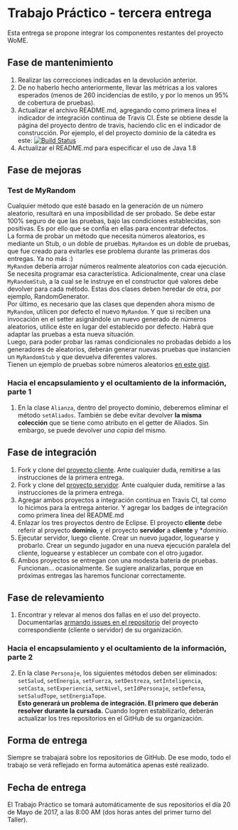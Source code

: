 # Trabajo Práctico - tercera entrega

Esta entrega se propone integrar los componentes restantes del proyecto WoME.

## Fase de mantenimiento
1. Realizar las correcciones indicadas en la devolución anterior. 
2. De no haberlo hecho anteriormente, llevar las métricas a los valores esperados (menos de 260 incidencias de estilo, y por lo menos un 95% de cobertura de pruebas).
3. Actualizar el archivo README.md, agregando como primera línea el indicador de integración continua de Travis CI. Éste se obtiene desde la página del proyecto dentro de travis, haciendo clic en el indicador de construcción. Por ejemplo, el del proyecto dominio de la cátedra es este: [![Build Status](https://travis-ci.org/programacion-avanzada/jrpg-2017a-dominio.svg?branch=master)](https://travis-ci.org/programacion-avanzada/jrpg-2017a-dominio)
4. Actualizar el README.md para especificar el uso de Java 1.8

## Fase de mejoras

### Test de MyRandom
Cualquier método que esté basado en la generación de un número aleatorio, resultará en una imposibilidad de ser probado. Se debe estar 100% seguro de que las pruebas, bajo las condiciones establecidas, son positivas. Es por ello que se confía en ellas para encontrar defectos.  
La forma de probar un método que necesita números aleatorios, es mediante un Stub, o un doble de pruebas. `MyRandom` es un doble de pruebas, que fue creado para evitarles ese problema durante las primeras dos entregas. Ya no más :)  
`MyRandom` debería arrojar números realmente aleatorios con cada ejecución. Se necesita programar esa característica. Adicionalmente, crear una clase `MyRandomStub`, a la cual se le instruye en el constructor qué valores debe devolver para cada método. Estas dos clases deben heredar de otra, por ejemplo, RandomGenerator.  
Por último, es necesario que las clases que dependen ahora mismo de `MyRandom`, utilicen por defecto el nuevo `MyRandom`. Y que si reciben una invocación en el setter asignándole un nuevo generado de números aleatorios, utilice éste en lugar del establecido por defecto. Habrá que adaptar las pruebas a esta nueva situación.  
Luego, para poder probar las ramas condicionales no probadas debido a los generadores de aleatorios, deberán generar nuevas pruebas que instancien un `MyRandomStub` y que devuelva diferentes valores.  
Tienen un ejemplo de pruebas sobre números aleatorios [en este gist](https://gist.github.com/delucas/b1622618f511e95a1522f79835ca9be4).

### Hacia el encapsulamiento y el ocultamiento de la información, parte 1
1. En la clase `Alianza`, dentro del proyecto dominio, deberemos eliminar el método `setAliados`. También se debe evitar devolver **la misma colección** que se tiene como atributo en el getter de Aliados. Sin embargo, se puede devolver *una copia* del mismo.

## Fase de integración
1. Fork y clone del [proyecto cliente](https://github.com/programacion-avanzada/jrpg-2017a-cliente). Ante cualquier duda, remitirse a las instrucciones de la primera entrega.
2. Fork y clone del [proyecto servidor](https://github.com/programacion-avanzada/jrpg-2017a-servidor). Ante cualquier duda, remitirse a las instrucciones de la primera entrega.
3. Agregar ambos proyectos a integración contínua en Travis CI, tal como lo hicimos para la entrega anterior. Y agregar los badges de integración como primera línea del README.md
4. Enlazar los tres proyectos dentro de Eclipse. El proyecto **cliente** debe referir al proyecto **dominio**, y el proyecto **servidor** a **cliente** y **dominio*.
5. Ejecutar servidor, luego cliente. Crear un nuevo jugador, loguearse y probarlo. Crear un segundo jugador en una nueva ejecución paralela del cliente, loguearse y establecer un combate con el otro jugador.
6. Ambos proyectos se entregan con una modesta batería de pruebas. Funcionan... ocasionalmente. Se sugiere analizarlas, porque en próximas entregas las haremos funcionar correctamente.

## Fase de relevamiento
1. Encontrar y relevar al menos dos fallas en el uso del proyecto. Documentarlas [armando issues en el repositorio](https://help.github.com/articles/creating-an-issue) del proyecto correspondiente (cliente o servidor) de su organización.

### Hacia el encapsulamiento y el ocultamiento de la información, parte 2
2. En la clase `Personaje`, los siguientes métodos deben ser eliminados: `setSalud`, `setEnergia`, `setFuerza`, `setDestreza`, `setInteligencia`, `setCasta`, `setExperiencia`, `setNivel`, `setIdPersonaje`, `setDefensa`, `setSaludTope`, `setEnergiaTope`.  
**Esto generará un problema de integración. El primero que deberán resolver durante la cursada.** Cuando logren estabilizarlo, deberán actualizar los tres repositorios en el GitHub de su organización.

## Forma de entrega

Siempre se trabajará sobre los repositorios de GitHub. De ese modo, todo el trabajo se verá reflejado en forma automática apenas esté realizado.

## Fecha de entrega

El Trabajo Práctico se tomará automáticamente de sus repositorios el día 20 de Mayo de 2017, a las 8:00 AM (dos horas antes del primer turno del Taller).
